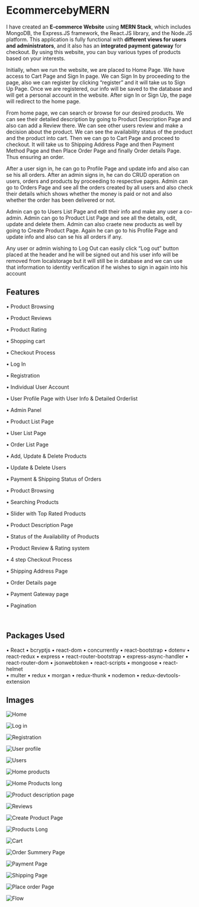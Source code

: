 # EcommercebyMERN

I have created an **E-commerce Website** using **MERN Stack**, which includes MongoDB, the Express.JS framework, the React.JS library, and the Node.JS platform. This application is fully functional with **different views for users and administrators**, and it also has an **integrated payment gateway** for checkout. By using this website, you can buy various types of products based on your interests.


Initially, when we run the website, we are placed to Home Page. We have access to Cart Page and Sign In page. We can Sign In by proceeding to the page, also we can register by clicking “register” and it will take us to Sign Up Page. Once we are registered, our info will be saved to the database and will get a personal account in the website. After sign In or Sign Up, the page will redirect to the home page.


From home page, we can search or browse for our desired products. We can see their detailed description by going to Product Description Page and also can add a Review there. We can see other users review and make a decision about the product. We can see the availability status of the product and the product into cart. Then we can go to Cart Page and proceed to checkout. It will take us to Shipping Address Page and then Payment Method Page and then Place Order Page and finally Order details Page. Thus ensuring an order.

After a user sign in, he can go to Profile Page and update info and also can se his all orders. After an admin signs in, he can do CRUD operation on users, orders and products by proceeding to respective pages. Admin can go to Orders Page and see all the orders created by all users and also check their details which shows whether the money is paid or not and also whether the order has been delivered or not. 

Admin can go to Users List Page and edit their info and make any user a co-admin. Admin can go to Product List Page and see all the details, edit, update and delete them. Admin can also craete new products as well by going to Create Product Page. Again he can go to his Profile Page and update info and also can se his all orders if any.

Any user or admin wishing to Log Out can easily click “Log out” button placed at the header and he will be signed out and his user info will be removed from localstorage but it will still be in database and we can use that information to identity verification if he wishes to sign in again into his account



## Features

• Product Browsing

• Product Reviews

• Product Rating

• Shopping cart

• Checkout Process

• Log In 

• Registration

• Individual User Account 

• User Profile Page with User Info & Detailed Orderlist

• Admin Panel

• Product List Page

• User List Page

• Order List Page

• Add, Update & Delete Products

• Update & Delete Users

• Payment & Shipping Status of Orders

• Product Browsing

• Searching Products

• Slider with Top Rated Products

• Product Description Page

• Status of the Availability of Products

• Product Review & Rating system

• 4 step Checkout Process

• Shipping Address Page  
                          
• Order Details page

• Payment Gateway page
						
• Pagination


&nbsp;
&nbsp;
&nbsp;
&nbsp;
&nbsp;



## Packages Used

•	React
•	bcryptjs
•	react-dom
•	concurrently
•	react-bootstrap
•	dotenv
•	react-redux
•	express
•	react-router-bootstrap
•	express-async-handler
•	react-router-dom
•	jsonwebtoken
•	react-scripts
•	mongoose
•	react-helmet	
•	multer
•	redux 
•	morgan
•	redux-thunk
•	nodemon
•	redux-devtools-extension




## Images

![Home](https://github.com/Ahmed-51/Ecommerce-by-MERN/assets/71616975/c23ed570-6b10-4076-9b41-2bedb91e6ae5)


![Log in](https://github.com/Ahmed-51/Ecommerce-by-MERN/assets/71616975/d6a9e8d4-b81e-4eac-8a39-4a127e6e4d0d)


![Registration](https://github.com/Ahmed-51/Ecommerce-by-MERN/assets/71616975/39e8365a-be7f-4a8c-b5be-b6df0894b67d)


![User profile](https://github.com/Ahmed-51/Ecommerce-by-MERN/assets/71616975/b5f73f7c-93a2-4a6b-8d0d-d882dc8edacd)


![Users](https://github.com/Ahmed-51/Ecommerce-by-MERN/assets/71616975/5e85586c-f32f-4ead-871a-292ba3de65f7)


![Home products](https://github.com/Ahmed-51/Ecommerce-by-MERN/assets/71616975/8cfbd123-4518-4ec0-87ef-f9736c818266)


![Home Products long](https://github.com/Ahmed-51/Ecommerce-by-MERN/assets/71616975/30dbe0eb-5751-40dc-8c70-cc526065f06b)


![Product description page](https://github.com/Ahmed-51/Ecommerce-by-MERN/assets/71616975/0234ad2f-9a90-4038-b362-0d50f682aee5)


![Reviews](https://github.com/Ahmed-51/Ecommerce-by-MERN/assets/71616975/3c24e22e-91b6-4a9b-b8a9-86fa9e2d07d9)


![Create Product Page](https://github.com/Ahmed-51/Ecommerce-by-MERN/assets/71616975/b1a56f11-7752-46b1-a730-8816a5e415eb)


![Products Long](https://github.com/Ahmed-51/Ecommerce-by-MERN/assets/71616975/124b0254-c0c5-4df8-b7e3-be3449e7f26d)


![Cart](https://github.com/Ahmed-51/Ecommerce-by-MERN/assets/71616975/50305b49-8132-4de6-b58a-e0423712f4ad)

![Order Summery Page](https://github.com/Ahmed-51/Ecommerce-by-MERN/assets/71616975/55e3f12e-e65c-47fa-b6a4-c386d813cc5c)


![Payment Page](https://github.com/Ahmed-51/Ecommerce-by-MERN/assets/71616975/c9a21984-758c-45e0-a823-1f1b405c867e)


![Shipping Page](https://github.com/Ahmed-51/Ecommerce-by-MERN/assets/71616975/dda9ea4c-e3de-4b2b-9f37-74815baf31fc)



![Place order Page](https://github.com/Ahmed-51/Ecommerce-by-MERN/assets/71616975/8388cd1e-4f94-4d14-b29d-ac656ce40007)



![Flow](https://github.com/Ahmed-51/Ecommerce-by-MERN/assets/71616975/d8e60bba-fe82-42e4-aa95-cb6ae609dbe2)












